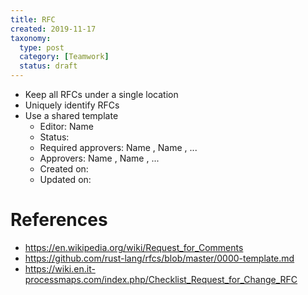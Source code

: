 ```yaml
---
title: RFC
created: 2019-11-17
taxonomy:
  type: post
  category: [Teamwork]
  status: draft
---
```


* Keep all RFCs under a single location
* Uniquely identify RFCs
* Use a shared template
	* Editor: Name <email>
	* Status:
	* Required approvers: Name <email>, Name <email>, ...
	* Approvers: Name <email>, Name <email>, ...
	* Created on: <date>
	* Updated on: <date>

# References
* https://en.wikipedia.org/wiki/Request_for_Comments
* https://github.com/rust-lang/rfcs/blob/master/0000-template.md
* https://wiki.en.it-processmaps.com/index.php/Checklist_Request_for_Change_RFC
